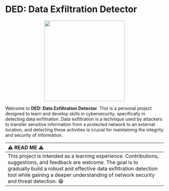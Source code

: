
# DED: Data Exfiltration Detector

<p align="center">
  <img width="256" height="256" src="https://github.com/mr-umar/DED/assets/92973740/7a865a54-9611-480a-a177-111402029c09">
</p>

Welcome to **DED: Data Exfiltration Detector**. This is a personal project designed to learn and develop skills in cybersecurity, specifically in detecting data exfiltration. Data exfiltration is a technique used by attackers to transfer sensitive information from a protected network to an external location, and detecting these activities is crucial for maintaining the integrity and security of information.

| :warning: READ ME :warning:           |
|:----------------------------|
| This project is intended as a learning experience. Contributions, suggestions, and feedback are welcome. The goal is to gradually build a robust and effective data exfiltration detection tool while gaining a deeper understanding of network security and threat detection. 😁|
